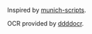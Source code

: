 Inspired by [munich-scripts](https://github.com/okainov/munich-scripts).

OCR provided by [ddddocr](https://github.com/sml2h3/ddddocr).
